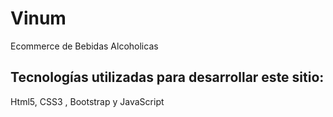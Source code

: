 # Vinum
Ecommerce de Bebidas Alcoholicas

## Tecnologías utilizadas para desarrollar este sitio:

Html5, CSS3 , Bootstrap y JavaScript
